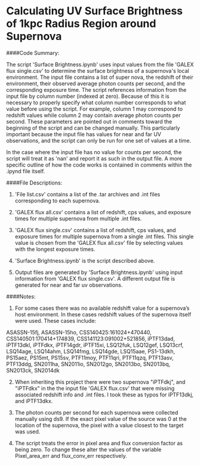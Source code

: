 # Calculating UV Surface Brightness of 1kpc Radius Region around Supernova

####Code Summary:

The script 'Surface Brightness.ipynb' uses input values from the file 'GALEX flux single.csv' to determine the surface brightness of a supernova's local environment. The input file contains a list of super nova, the redshift of their environment,  their observed average photon counts per second, and the corresponding exposure time. The script references information from the input file by column number (indexed at zero). Because of this it is necessary to properly specify what column number corresponds to what value before using the script. For example, column 1 may correspond to redshift values while column 2 may contain average photon counts per second. These parameters are pointed out in comments toward the beginning of the script and can be changed manually. This particularly important because the input file has values for near and far UV observations, and the script can only be run for one set of values at a time.

In the case where the input file has no value for counts per second, the script will treat it as 'nan' and report it as such in the output file. A more specific outline of how the code works is contained in comments within the .ipynd file itself.

####File Descriptions:
1. 'File list.csv' contains a list of the .tar archives and .int files corresponding to each supernova.

2. 'GALEX flux all.csv' contains a list of redshift, cps values, and exposure times for multiple supernova from multiple .int files.
  
3. 'GALEX flux single.csv' contains a list of redshift, cps values, and exposure times for multiple supernova from a single .int files. This single value is chosen from the 'GALEX flux all.csv' file by selecting values with the longest exposure times.
  
4. 'Surface Brightness.ipynb' is the script described above.
  
5. Output files are generated by 'Surface Brightness.ipynb' using input information from 'GALEX flux single.csv'. A different output file is generated for near and far uv observations.
  
####Notes:

1. For some cases there was no available redshift value for a supernova’s host environment. In these cases redshift values of the supernova itself were used. These cases include:

  ASASSN-15fj, ASASSN-15ho, CSS140425:161024+470440, CSS140501:170414+174839, CSS141123:091002+521856, iPTF13dad, iPTF13dkl, iPTFdkx, iPTF14gdr, iPTF15xi, LSQ12fuk, LSQ12gef, LSQ13crf, LSQ14age, LSQ14ahm, LSQ14fmg, LSQ14gde, LSQ15aae, PS1-13dkh, PS15aez, PS15mt, PS15sv, PTF11moy, PTF11qri, PTF11qzq, PTF13asv, PTF13ddg, SN2011ha, SN2011io, SN2012go, SN2013bo, SN2013bq, SN2013ck, SN2014dk

2. When inheriting this project there were two supernova "iPTFdkj", and "iPTFdkx" in the the input file 'GALEX flux.csv' that were missing associated redshift info and .int files. I took these as typos for iPTF13dkj, and iPTF13dkx.

3. The photon counts per second for each supernova were collected manually using ds9. If the exact pixel value of the source was 0 at the location of the supernova, the pixel with a value closest to the target was used. 

5. The script treats the error in pixel area and flux conversion factor as being zero. To change these alter the values of the variable Pixel_area_err and flux_conv_err respectively. 
